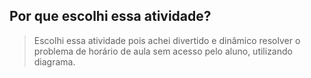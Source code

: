 ## Por que escolhi essa atividade?
> Escolhi essa atividade pois achei divertido e dinâmico resolver o problema de horário de aula sem acesso pelo aluno, utilizando diagrama.